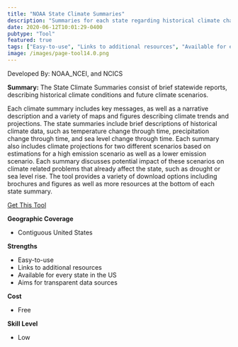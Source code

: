 ```yaml
---
title: "NOAA State Climate Summaries"
description: "Summaries for each state regarding historical climate change and future climate projections"
date: 2020-06-12T10:01:29-0400
pubtype: "Tool"
featured: true
tags: ["Easy-to-use", "Links to additional resources", "Available for every state in the US", "Aims for transparent data sources"]
image: /images/page-tool14.0.png
---
```

Developed By: NOAA_NCEI, and NCICS

**Summary:** The State Climate Summaries consist of brief statewide reports, describing historical climate conditions and future climate scenarios.

Each climate summary includes key messages, as well as a narrative description and a variety of maps and figures describing climate trends and projections. The state summaries include brief descriptions of historical climate data, such as temperature change through time, precipitation change through time, and sea level change through time. Each summary also includes climate projections for two different scenarios based on estimations for a high emission scenario as well as a lower emission scenario. Each summary discusses potential impact of these scenarios on climate related problems that already affect the state, such as drought or sea level rise. The tool provides a variety of download options including brochures and figures as well as more resources at the bottom of each state summary.  


<a href="https://statesummaries.ncics.org/" target="_blank">Get This Tool</a>

__**Geographic Coverage**__
- Contiguous United States

__**Strengths**__
-  Easy-to-use
-  Links to additional resources
-  Available for every state in the US
-  Aims for transparent data sources

__**Cost**__
- Free

__**Skill Level**__
- Low
